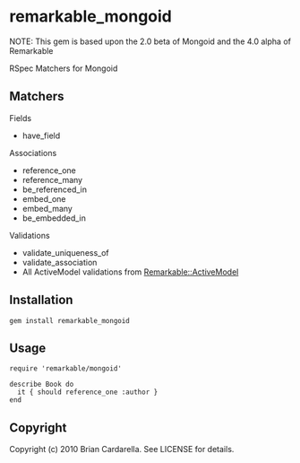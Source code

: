 # remarkable_mongoid
NOTE: This gem is based upon the 2.0 beta of Mongoid and the 4.0 alpha of Remarkable

RSpec Matchers for Mongoid

## Matchers

Fields

* have_field

Associations

* reference_one
* reference_many
* be_referenced_in
* embed_one
* embed_many
* be_embedded_in

Validations

* validate_uniqueness_of
* validate_association
* All ActiveModel validations from [Remarkable::ActiveModel](http://github.com/remarkable/remarkable/tree/master/remarkable_activemodel)

## Installation

    gem install remarkable_mongoid

## Usage

    require 'remarkable/mongoid'

    describe Book do
      it { should reference_one :author }
    end
    
## Copyright

Copyright (c) 2010 Brian Cardarella. See LICENSE for details.

